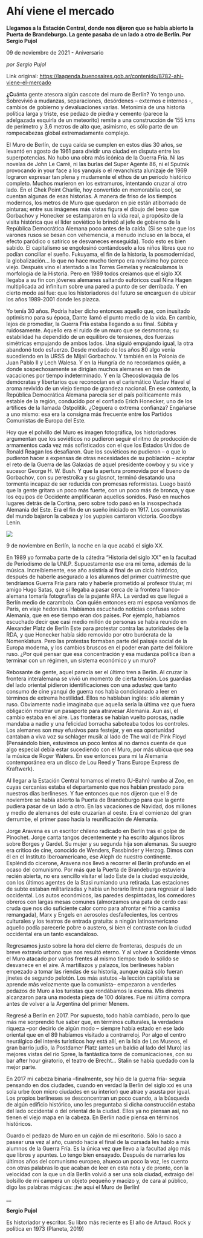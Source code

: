 # Ahí viene el mercado

**Llegamos a la Estación Central, donde nos dijeron que se había abierto la Puerta de Brandeburgo. La gente pasaba de un lado a otro de Berlín. Por Sergio Pujol**

09 de noviembre de 2021 - Aniversario

_por Sergio Pujol_

Link original: https://laagenda.buenosaires.gob.ar/contenido/8782-ahi-viene-el-mercado



**¿C**uánta gente atesora algún cascote del muro de Berlín? Yo tengo uno. Sobrevivió a mudanzas, separaciones, desórdenes – externos e internos -, cambios de gobierno y devaluaciones varias. Metonimia de una historia política larga y triste, ese pedazo de piedra y cemento (parece la adelgazada esquirla de un meteorito) remite a una construcción de 155 kms de perímetro y 3,6 metros de alto que, asimismo, es sólo parte de un rompecabezas global extremadamente complejo.




El Muro de Berlín, de cuya caída se cumplen en estos días 30 años, se levantó en agosto de 1961 para dividir una ciudad en disputa entre las superpotencias. No hubo una obra más icónica de la Guerra Fría. Ni las novelas de John Le Carré, ni las burlas del Super Agente 86, ni el Sputnik provocando in your face a los yanquis o el revanchista alunizaje de 1969 lograron expresar tan plena y mudamente el ethos de un período histórico completo. Muchos murieron en los extramuros, intentando cruzar al otro lado. En el Chek Point Charlie, hoy convertido en memorabilia cool, se cuentan algunas de esas historias. A manera de friso de los tiempos modernos, los metros de Muro que quedaron en pie están atiborrado de pinturas; entre sus imágenes más vistas figura el dibujo del beso que Gorbachov y Honecker se estamparon en la vida real, a propósito de la visita histórica que el líder soviético le brindó al jefe de gobierno de la República Democrática Alemana poco antes de la caída. (Si se sabe que los varones rusos se besan con vehemencia, a menudo incluso en la boca, el efecto paródico o satírico se desvaneces enseguida). Todo esto es bien sabido. El capitalismo se engolosinó contándoselo a los niños libres que no podían conciliar el sueño. Fukuyama, el fin de la historia, la posmodernidad, la globalización… lo que no hace mucho tiempo era novísimo hoy parece viejo. Después vino el atentado a las Torres Gemelas y recalculamos la morfología de la Historia. Pero en 1989 todos creíamos que el siglo XX llegaba a su fin con jóvenes alemanes saltando eufóricos cual Nina Hagen multiplicada ad infinitum sobre una pared a punto de ser derribada. Y en cierto modo así fue: que los historiadores del futuro se encarguen de ubicar los años 1989-2001 donde les plazca.




Yo tenía 30 años. Podría haber dicho entonces aquello que, con inusitado optimismo para su época, Dante llamó el punto medio de la vida. En cambio, lejos de promediar, la Guerra Fría estaba llegando a su final. Súbita y ruidosamente. Aquello era el ruido de un muro que se desmorona; su estabilidad ha dependido de un equilibro de tensiones, dos fuerzas simétricas empujando de ambos lados. Una siguió empujando igual, la otra abandonó todo esfuerzo. Desde mediado de los años 80 algo venía sucediendo en la URSS de Mijail Gorbachov. Y también en la Polonia de Juan Pablo II y Lech Walesa. Y en la Hungría de no recordamos quién, a donde sospechosamente se dirigían muchos alemanes en tren de vacaciones por tiempo indeterminado. Y en la Checoslovaquia de los demócratas y libertarios que reconocían en el carismático Vaclav Havel el aroma revivido de un viejo tiempo de grandeza nacional. En ese contexto, la República Democrática Alemana parecía ser el país políticamente más estable de la región, conducido por el confiado Erich Honecker, uno de los artífices de la llamada Ostpolitik. ¿Ceguera o extrema confianza? Engañarse a uno mismo: esa era la consigna más frecuente entre los Partidos Comunistas de Europa del Este.




Hoy que el polvillo del Muro es imagen fotográfica, los historiadores argumentan que los soviéticos no pudieron seguir el ritmo de producción de armamentos cada vez más sofisticados con el que los Estados Unidos de Ronald Reagan los desafiaron. Que los soviéticos no pudieron – o que lo pudieron hacer a expensas de otras necesidades de su población – aceptar el reto de la Guerra de las Galaxias de aquel presidente cowboy y su vice y sucesor George H. W. Bush. Y que la apertura promovida por el bueno de Gorbachov, con su perestroika y su glasnot, terminó desatando una tormenta incapaz de ser reducida con promesas reformistas. Luego bastó que la gente gritara un poco más fuerte, con un poco más de bronca, y que los equipos de Occidente amplificaran aquellos sonidos. Pasó en muchos lugares detrás de la Cortina, pero sobre todo pasó en la insospechada Alemania del Este. Era el fin de un sueño iniciado en 1917. Los comunistas del mundo bajaron la cabeza y los yuppies cantaron victoria. Goodbye Lenin.




![](https://cdn.feater.me/files/images/110775/4754ea28-adcc-49f0-a110-5c247de01eb6.jpg)




9 de noviembre en Berlín, la noche en la que acabó el siglo XX.




En 1989 yo formaba parte de la cátedra “Historia del siglo XX” en la facultad de Periodismo de la UNLP. Supuestamente ese era mi tema, además de la música. Increíblemente, ese año asistiría al final de un ciclo histórico, después de haberle asegurado a los alumnos del primer cuatrimestre que tendríamos Guerra Fría para rato y haberle prometido al profesor titular, mi amigo Hugo Satas, que si llegaba a pasar cerca de la frontera franco-alemana tomaría fotografías de la pujante RFA. La verdad es que llegué a Berlín medio de carambola. Con quién entonces era mi esposa veníamos de París, en viaje hedonista. Habíamos escuchado noticias confusas sobre Alemania, que en ese tiempo eran dos países. Por ejemplo, habíamos escuchado decir que casi medio millón de personas se había reunido en Alexander Platz de Berlín Este para protestar contra las autoridades de la RDA, y que Honecker había sido removido por otro burócrata de la Nomenklatura. Pero las protestas formaban parte del paisaje social de la Europa moderna, y los cambios bruscos en el poder eran parte del folklore ruso. ¿Por qué pensar que esa concentración y esa mudanza política iban a terminar con un régimen, un sistema económico y un muro?




Rebosante de gente, aquel parecía ser el último tren a Berlín. Al cruzar la frontera interalemana se vivió un momento de cierta tensión. Los guardias del lado oriental pidieron identificaciones con una adustez que tanto consumo de cine yanqui de guerra nos había condicionado a leer en términos de extrema hostilidad. Ellos no hablaban inglés: sólo alemán y ruso. Obviamente nadie imaginaba que aquella sería la última vez que fuera obligación mostrar un pasaporte para atravesar Alemania. Aun así, el cambio estaba en el aire. Las fronteras se habían vuelto porosas, nadie mandaba a nadie y una felicidad borracha saboteaba todos los controles. Los alemanes son muy efusivos para festejar, y en esa oportunidad cantaban a viva voz su schlager musik al lado de The wall de Pink Floyd (Pensándolo bien, estuvimos un poco lentos al no darnos cuenta de que algo especial debía estar sucediendo con el Muro, por más ubicua que sea la música de Roger Waters. En ese entonces para mi la Alemania contemporánea era un disco de Lou Reed y Trans Europe Express de Kraftwerk).




Al llegar a la Estación Central tomamos el metro (U-Bahn) rumbo al Zoo, en cuyas cercanías estaba el departamento que nos habían prestado para nuestros días berlineses. Y fue entonces que nos dijeron que el 9 de noviembre se había abierto la Puerta de Brandeburgo para que la gente pudiera pasar de un lado a otro. En las vacaciones de Navidad, dos millones y medio de alemanes del este cruzarían al oeste. Era el comienzo del gran derrumbe, el primer paso hacia la reunificación de Alemania.




Jorge Aravena es un escritor chileno radicado en Berlín tras el golpe de Pinochet. Jorge canta tangos decentemente y ha escrito algunos libros sobre Borges y Gardel. Su mujer y su segunda hija son alemanas. Su suegro era crítico de cine, conocido de Wenders, Fassbinder y Herzog. Dimos con él en el Instituto Iberoamericano, ese Aleph de nuestro continente. Espléndido cicerone, Aravena nos llevó a recorrer el Berlín profundo en el ocaso del comunismo. Por más que la Puerta de Brandeburgo estuviera recién abierta, no era sencillo visitar el lado Este de la ciudad esquizoide, con los últimos agentes de la Stasi rumiando una retirada. Las estaciones de subte estaban militarizadas y había un horario límite para regresar al lado occidental. Los autos económicos, las paredes despintadas, los comedores obreros con largas mesas comunes (almorzamos una pata de cerdo casi cruda que nos dio suficiente calor como para afrontar el frío a camisa remangada), Marx y Engels en aerosoles desfallecientes, los centros culturales y los teatros de entrada gratuita: a ningún latinoamericano aquello podía parecerle pobre o austero, si bien el contraste con la ciudad occidental era un tanto escandaloso.




Regresamos justo sobre la hora del cierre de fronteras, después de un breve extravío urbano que nos resultó eterno. Y al volver a Occidente vimos el Muro atacado por varios frentes al mismo tiempo: todo lo sólido se desvanece en el aire. A martillazos y palazos, los berlineses habían empezado a tomar las riendas de su historia, aunque quizá sólo fueran jinetes de segundo pelotón. Los más astutos –la lección capitalista se aprende más velozmente que la comunista– empezaron a venderles pedazos de Muro a los turistas que rondábamos la escena. Mis dineros alcanzaron para una modesta pieza de 100 dólares. Fue mi última compra antes de volver a la Argentina del primer Menem.




Regresé a Berlín en 2017. Por supuesto, todo había cambiado, pero lo que más me sorprendió fue saber que, en términos culturales, la verdadera riqueza –por decirlo de algún modo – siempre había estado en ese lado oriental que en el 89 habíamos visitado a contrarreloj. Por algo el centro neurálgico del interés turísticos hoy está allí, en la Isla de Los Museos, el gran barrio judío, la Postdamer Platz (antes un baldío al lado del Muro) las mejores vistas del río Spree, la fantástica torre de comunicaciones, con su bar after hour giratorio, el teatro de Brecht… Stalin se había quedado con la mejor parte.




En 2017 mi cabeza binaria –finalmente, soy hijo de la guerra fría- seguía pensando en dos ciudades, cuando en verdad la Berlín del siglo xxi es una sola urbe (con micro ciudades en su interior) que atrae y asusta por igual. Los propios berlineses se desconcentran un poco cuando, a la búsqueda de algún edificio histórico, uno les preguntaba si dicha construcción estaba del lado occidental o del oriental de la ciudad. Ellos ya no piensan así, no tienen el viejo mapa en la cabeza. En Berlín nadie piensa en términos históricos.




Guardo el pedazo de Muro en un cajón de mi escritorio. Sólo lo saco a pasear una vez al año, cuando hacia el final de la cursada les hablo a mis alumnos de la Guerra Fría. Es la única vez que llevo a la facultad algo más que libros y apuntes. Lo tengo bien ensayado. Después de narrarles los últimos años del comunismo europeo, ahueco un poco la voz, les cuento con otras palabras lo que acaban de leer en esta nota y de pronto, con la velocidad con la que un día Berlín volvió a ser una sola ciudad, extraigo del bolsillo de mi campera un objeto pequeño y macizo y, de cara al público, digo las palabras mágicas: ¡he aquí el Muro de Berlín!




\_\_




**Sergio Pujol**




Es historiador y escritor. Su libro más reciente es El año de Artaud. Rock y política en 1973 (Planeta, 2019)



